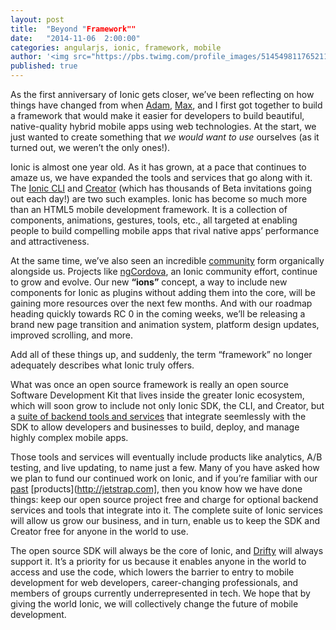 ```yaml
---
layout: post
title:  "Beyond "Framework""
date:   "2014-11-06  2:00:00"
categories: angularjs, ionic, framework, mobile
author: '<img src="https://pbs.twimg.com/profile_images/514549811765211136/9SgAuHeY.png" class="author-icon"><a href="http://twitter.com/benjsperry" target="_blank">@benjsperry</a>'
published: true
---
```


As the first anniversary of Ionic gets closer, we’ve been reflecting on how things have changed from when [Adam](https://twitter.com/adamdbradley), [Max](https://twitter.com/maxlynch), and I first got together to build a framework that would make it easier for developers to build beautiful, native-quality hybrid mobile apps using web technologies. At the start, we just wanted to create something that <i>we would want to use</i> ourselves (as it turned out, we weren’t the only ones!).

Ionic is almost one year old. As it has grown, at a pace that continues to amaze us, we have expanded the tools and services that go along with it. The [Ionic CLI](https://github.com/driftyco/ionic-cli) and [Creator](http://ionicframework.com/creator/) (which has thousands of Beta invitations going out each day!) are two such examples. Ionic has become so much more than an HTML5 mobile development framework. It is a collection of components, animations, gestures, tools, etc., all targeted at enabling people to build compelling mobile apps that rival native apps’ performance and attractiveness.

<!-- more -->

At the same time, we’ve also seen an incredible [community](http://forum.ionicframework.com/) form organically alongside us. Projects like [ngCordova](http://ngcordova.com/), an Ionic community effort, continue to grow and evolve. Our new <strong>“ions”</strong> concept, a way to include new components for Ionic as plugins without adding them into the core, will be gaining more resources over the next few months. And with our roadmap heading quickly towards RC 0 in the coming weeks, we’ll be releasing a brand new page transition and animation system, platform design updates, improved scrolling, and more.

Add all of these things up, and suddenly, the term “framework” no longer adequately describes what Ionic truly offers. 

What was once an open source framework is really an open source Software Development Kit that lives inside the greater Ionic ecosystem, which will soon grow to include not only Ionic SDK, the CLI, and Creator, but a [suite of backend tools and services](http://ionic.io/) that integrate seemlessly with the SDK to allow developers and businesses to build, deploy, and manage highly complex mobile apps.

Those tools and services will eventually include products like analytics, A/B testing, and live updating, to name just a few. Many of you have asked how we plan to fund our continued work on Ionic, and if you’re familiar with our [past](http://codiqa.com/) [products](http://jetstrap.com], then you know how we have done things: keep our open source project free and charge for optional backend services and tools that integrate into it. The complete suite of Ionic services will allow us grow our business, and in turn, enable us to keep the SDK and Creator free for anyone in the world to use.

The open source SDK will always be the core of Ionic, and [Drifty](http://drifty.com) will always support it. It’s a priority for us because it enables anyone in the world to access and use the code, which lowers the barrier to entry to mobile development for web developers, career-changing professionals, and members of groups currently underrepresented in tech. We hope that by giving the world Ionic, we will collectively change the future of mobile development.
